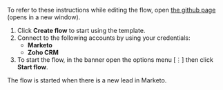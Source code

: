 To refer to these instructions while editing the flow, open [the github page](https://github.com/ot4i/app-connect-templates/blob/master/resources/markdown/New%20lead%20in%20Marketo%20will%20create%20contact%20in%20Zoho%20CRM_instructions.md) (opens in a new window).

1.	Click **Create flow** to start using the template.
2.	Connect to the following accounts by using your credentials:
	- **Marketo** 
	- **Zoho CRM**
3.	To start the flow, in the banner open the options menu [&#8942;] then click **Start flow**.

The flow is started when there is a new lead in Marketo.
